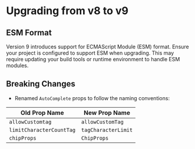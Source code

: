 # Upgrading from v8 to v9

## ESM Format

Version 9 introduces support for ECMAScript Module (ESM) format. Ensure your project is configured to support ESM when upgrading. This may require updating your build tools or runtime environment to handle ESM modules.

## Breaking Changes

- Renamed `AutoComplete` props to follow the naming conventions:

| Old Prop Name             | New Prop Name       |
|---------------------------|---------------------|
| `allowCustomtag`          | `allowCustomTag`    |
| `limitCharacterCountTag`  | `tagCharacterLimit` |
| `chipProps`               | `ChipProps`         |

